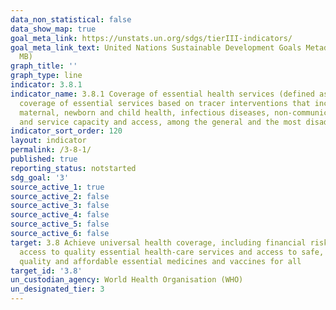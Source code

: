 ```yaml
---
data_non_statistical: false
data_show_map: true
goal_meta_link: https://unstats.un.org/sdgs/tierIII-indicators/
goal_meta_link_text: United Nations Sustainable Development Goals Metadata (PDF 4.0
  MB)
graph_title: ''
graph_type: line
indicator: 3.8.1
indicator_name: 3.8.1 Coverage of essential health services (defined as the average
  coverage of essential services based on tracer interventions that include reproductive,
  maternal, newborn and child health, infectious diseases, non-communicable diseases
  and service capacity and access, among the general and the most disadvantaged population)
indicator_sort_order: 120
layout: indicator
permalink: /3-8-1/
published: true
reporting_status: notstarted
sdg_goal: '3'
source_active_1: true
source_active_2: false
source_active_3: false
source_active_4: false
source_active_5: false
source_active_6: false
target: 3.8 Achieve universal health coverage, including financial risk protection,
  access to quality essential health-care services and access to safe, effective,
  quality and affordable essential medicines and vaccines for all
target_id: '3.8'
un_custodian_agency: World Health Organisation (WHO)
un_designated_tier: 3
---
```

